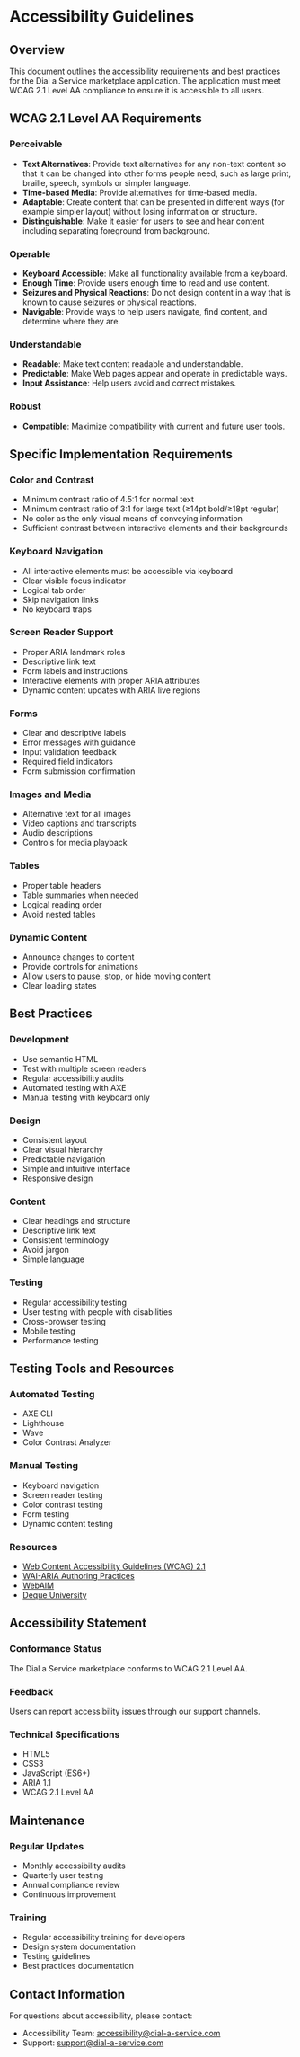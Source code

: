 # Accessibility Guidelines

## Overview
This document outlines the accessibility requirements and best practices for the Dial a Service marketplace application. The application must meet WCAG 2.1 Level AA compliance to ensure it is accessible to all users.

## WCAG 2.1 Level AA Requirements

### Perceivable
- **Text Alternatives**: Provide text alternatives for any non-text content so that it can be changed into other forms people need, such as large print, braille, speech, symbols or simpler language.
- **Time-based Media**: Provide alternatives for time-based media.
- **Adaptable**: Create content that can be presented in different ways (for example simpler layout) without losing information or structure.
- **Distinguishable**: Make it easier for users to see and hear content including separating foreground from background.

### Operable
- **Keyboard Accessible**: Make all functionality available from a keyboard.
- **Enough Time**: Provide users enough time to read and use content.
- **Seizures and Physical Reactions**: Do not design content in a way that is known to cause seizures or physical reactions.
- **Navigable**: Provide ways to help users navigate, find content, and determine where they are.

### Understandable
- **Readable**: Make text content readable and understandable.
- **Predictable**: Make Web pages appear and operate in predictable ways.
- **Input Assistance**: Help users avoid and correct mistakes.

### Robust
- **Compatible**: Maximize compatibility with current and future user tools.

## Specific Implementation Requirements

### Color and Contrast
- Minimum contrast ratio of 4.5:1 for normal text
- Minimum contrast ratio of 3:1 for large text (≥14pt bold/≥18pt regular)
- No color as the only visual means of conveying information
- Sufficient contrast between interactive elements and their backgrounds

### Keyboard Navigation
- All interactive elements must be accessible via keyboard
- Clear visible focus indicator
- Logical tab order
- Skip navigation links
- No keyboard traps

### Screen Reader Support
- Proper ARIA landmark roles
- Descriptive link text
- Form labels and instructions
- Interactive elements with proper ARIA attributes
- Dynamic content updates with ARIA live regions

### Forms
- Clear and descriptive labels
- Error messages with guidance
- Input validation feedback
- Required field indicators
- Form submission confirmation

### Images and Media
- Alternative text for all images
- Video captions and transcripts
- Audio descriptions
- Controls for media playback

### Tables
- Proper table headers
- Table summaries when needed
- Logical reading order
- Avoid nested tables

### Dynamic Content
- Announce changes to content
- Provide controls for animations
- Allow users to pause, stop, or hide moving content
- Clear loading states

## Best Practices

### Development
- Use semantic HTML
- Test with multiple screen readers
- Regular accessibility audits
- Automated testing with AXE
- Manual testing with keyboard only

### Design
- Consistent layout
- Clear visual hierarchy
- Predictable navigation
- Simple and intuitive interface
- Responsive design

### Content
- Clear headings and structure
- Descriptive link text
- Consistent terminology
- Avoid jargon
- Simple language

### Testing
- Regular accessibility testing
- User testing with people with disabilities
- Cross-browser testing
- Mobile testing
- Performance testing

## Testing Tools and Resources

### Automated Testing
- AXE CLI
- Lighthouse
- Wave
- Color Contrast Analyzer

### Manual Testing
- Keyboard navigation
- Screen reader testing
- Color contrast testing
- Form testing
- Dynamic content testing

### Resources
- [Web Content Accessibility Guidelines (WCAG) 2.1](https://www.w3.org/TR/WCAG21/)
- [WAI-ARIA Authoring Practices](https://www.w3.org/TR/wai-aria-practices-1.2/)
- [WebAIM](https://webaim.org/)
- [Deque University](https://dequeuniversity.com/)

## Accessibility Statement

### Conformance Status
The Dial a Service marketplace conforms to WCAG 2.1 Level AA.

### Feedback
Users can report accessibility issues through our support channels.

### Technical Specifications
- HTML5
- CSS3
- JavaScript (ES6+)
- ARIA 1.1
- WCAG 2.1 Level AA

## Maintenance

### Regular Updates
- Monthly accessibility audits
- Quarterly user testing
- Annual compliance review
- Continuous improvement

### Training
- Regular accessibility training for developers
- Design system documentation
- Testing guidelines
- Best practices documentation

## Contact Information
For questions about accessibility, please contact:
- Accessibility Team: accessibility@dial-a-service.com
- Support: support@dial-a-service.com
